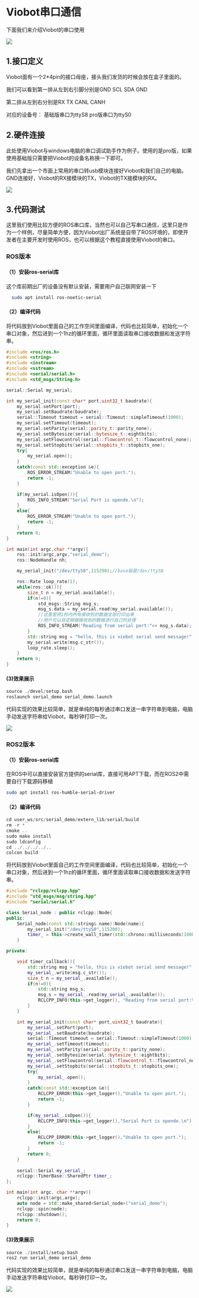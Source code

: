 # Viobot串口通信

下面我们来介绍Viobot的串口使用

![](image/image_jEEyqtcuFF.png)

## 1.接口定义

Viobot面有一个2\*4pin的接口母座，接头我们发货的时候会放在盒子里面的。

我们可以看到第一排从左到右引脚分别是GND SCL SDA GND

第二排从左到右分别是RX TX CANL CANH

对应的设备号： 基础版串口为ttyS8  pro版串口为ttyS0

## 2.硬件连接

此处使用Viobot与windows电脑的串口调试助手作为例子。使用的是pro版，如果使用基础版只需要把Viobot的设备名称换一下即可。

我们先拿出一个市面上常用的串口转usb模块连接好Viobot和我们自己的电脑。GND连接好，Viobot的RX接模块的TX，Viobot的TX接模块的RX。

![](image/image_wQRXLqH8-R.png)

## 3.代码测试

这里我们使用比较方便的ROS串口库，当然也可以自己写串口通信，这里只是作为一个样例，尽量简单方便，因为Viobot出厂系统是自带了ROS环境的，即使开发者在主要开发时使用ROS，也可以根据这个教程直接使用Viobot的串口。

### ROS版本

#### （1）安装ros-serial库

&#x20; 这个库前期出厂的设备没有默认安装，需要用户自己联网安装一下

```bash
  sudo apt install ros-noetic-serial
```

#### （2）编译代码

将代码放到Viobot里面自己的工作空间里面编译，代码也比较简单，初始化一个串口对象，然后进到一个1hz的循环里面，循环里面读取串口接收数据和发送字符串。

```c++
#include <ros/ros.h>
#include <string>
#include <iostream>
#include <sstream>
#include <serial/serial.h>
#include <std_msgs/String.h>

serial::Serial my_serial;

int my_serial_init(const char* port,uint32_t baudrate){
    my_serial.setPort(port);
    my_serial.setBaudrate(baudrate);
    serial::Timeout timeout = serial::Timeout::simpleTimeout(1000);
    my_serial.setTimeout(timeout);
    my_serial.setParity(serial::parity_t::parity_none);
    my_serial.setBytesize(serial::bytesize_t::eightbits);
    my_serial.setFlowcontrol(serial::flowcontrol_t::flowcontrol_none);
    my_serial.setStopbits(serial::stopbits_t::stopbits_one);
    try{
        my_serial.open();
    }
    catch(const std::exception &e){
        ROS_ERROR_STREAM("Unable to open port.");
        return -1;
    }

    if(my_serial.isOpen()){
        ROS_INFO_STREAM("Serial Port is opende.\n");
    }
    else{
        ROS_ERROR_STREAM("Unable to open port.");
        return -1;
    }
    return 0;
}

int main(int argc,char **argv){
    ros::init(argc,argv,"serial_demo");
    ros::NodeHandle nh;

    my_serial_init("/dev/ttyS0",115200);//base版是/dev/ttyS8

    ros::Rate loop_rate(1);
    while(ros::ok()){
        size_t n = my_serial.available();
        if(n!=0){
            std_msgs::String msg_s;
            msg_s.data = my_serial.read(my_serial.available());
            //这里是把1秒内所有接收到的数据全部打印出来
            //用户可以自定根据接收到的数据进行自己的处理
            ROS_INFO_STREAM("Reading from serial port:"<< msg_s.data);
        }
        std::string msg = "hello, this is viobot serial send message!"; 
        my_serial.write(msg.c_str());
        loop_rate.sleep();
    }
    return 0;
}

```

#### (3)效果展示

```c++
source ./devel/setup.bash
roslaunch serial_demo serial_demo.launch 
```

代码实现的效果比较简单，就是单纯的每秒通过串口发送一串字符串到电脑，电脑手动发送字符串给Viobot，每秒钟打印一次。

![](image/image_1S86fdDoa6.png)

### ROS2版本

#### （1）安装ros-serial库

在ROS中可以直接安装官方提供的serial库，直接可用APT下载，而在ROS2中需要自行下载源码移植

```bash
sudo apt install ros-humble-serial-driver

```

#### （2）编译代码

```c++
cd user_ws/src/serial_demo/extern_lib/serial/build
rm -r *
cmake ..
sudo make install
sudo ldconfig
cd ../../../../..
colcon build

```

将代码放到Viobot里面自己的工作空间里面编译，代码也比较简单，初始化一个串口对象，然后进到一个1hz的循环里面，循环里面读取串口接收数据和发送字符串。

```c++
#include "rclcpp/rclcpp.hpp"
#include "std_msgs/msg/string.hpp"
#include "serial/serial.h"

class Serial_node : public rclcpp::Node{
public:
    Serial_node(const std::string& name):Node(name){
        my_serial_init("/dev/ttyS0",115200);
        timer_ = this->create_wall_timer(std::chrono::milliseconds(1000), std::bind(&Serial_node::timer_callback, this));
    }

private:

    void timer_callback(){
        std::string msg = "hello, this is viobot serial send message!"; 
        my_serial_.write(msg.c_str());
        size_t n = my_serial_.available();
        if(n!=0){
            std::string msg_s;
            msg_s = my_serial_.read(my_serial_.available());
            RCLCPP_INFO(this->get_logger(), "Reading from serial port:%s", msg_s.c_str());
        }
    }

    int my_serial_init(const char* port,uint32_t baudrate){
        my_serial_.setPort(port);
        my_serial_.setBaudrate(baudrate);
        serial::Timeout timeout = serial::Timeout::simpleTimeout(1000);
        my_serial_.setTimeout(timeout);
        my_serial_.setParity(serial::parity_t::parity_none);
        my_serial_.setBytesize(serial::bytesize_t::eightbits);
        my_serial_.setFlowcontrol(serial::flowcontrol_t::flowcontrol_none);
        my_serial_.setStopbits(serial::stopbits_t::stopbits_one);
        try{
            my_serial_.open();
        }
        catch(const std::exception &e){
            RCLCPP_ERROR(this->get_logger(),"Unable to open port.");
            return -1;
        }

        if(my_serial_.isOpen()){
            RCLCPP_INFO(this->get_logger(),"Serial Port is opende.\n");
        }
        else{
            RCLCPP_ERROR(this->get_logger(),"Unable to open port.");
            return -1;
        }
        return 0;
    }
    
    serial::Serial my_serial_;
    rclcpp::TimerBase::SharedPtr timer_;
};

int main(int argc, char **argv){
    rclcpp::init(argc,argv);
    auto node = std::make_shared<Serial_node>("serial_demo");
    rclcpp::spin(node);
    rclcpp::shutdown();
    return 0;
}

```

#### (3)效果展示

```c++
source ./install/setup.bash
ros2 run serial_demo serial_demo 
```

代码实现的效果比较简单，就是单纯的每秒通过串口发送一串字符串到电脑，电脑手动发送字符串给Viobot，每秒钟打印一次。

![](image/image_1S86fdDoa6.png)
